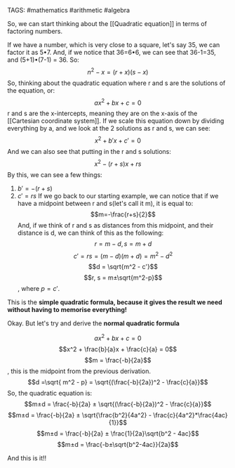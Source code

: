 TAGS: #mathematics #arithmetic #algebra 

So, we can start thinking about the [[Quadratic equation]] in terms of factoring numbers.

If we have a number, which is very close to a square, let's say 35, we can factor it as 5•7. And, if we notice that 36=6•6, we can see that 36-1=35, and (5+1)•(7-1) = 36. So:
$$n^2-x = (r+x)(s-x)$$
So, thinking about the quadratic equation where r and s are the solutions of the equation, or:
$$ax^2 + bx + c = 0$$
r and s are the x-intercepts, meaning they are on the x-axis of the [[Cartesian coordinate system]]. If we scale this equation down by dividing everything by a, and we look at the 2 solutions as r and s, we can see:
$$x^2 + b'x + c' = 0$$
And we can also see that putting in the r and s solutions:
$$x^2 - (r+s)x + rs$$
By this, we can see a few things:
1. $b'=-(r+s)$
2. $c'=rs$
If we go back to our starting example, we can notice that if we have a midpoint between r and s(let's call it m), it is equal to:
$$m=-\frac{r+s}{2}$$
And, if we think of r and s as distances from this midpoint, and their distance is d, we can think of this as the following:
$$r = m-d, s = m+d$$
$$c' = rs = (m-d)(m+d) = m^2 - d^2$$
$$d = \sqrt{m^2 - c'}$$
$$r, s = m±\sqrt{m^2-p}$$, where $p=c'$.

This is the **simple quadratic formula, because it gives the result we need without having to memorise everything!**

Okay. But let's try and derive the **normal quadratic formula**

$$ax^2 + bx + c = 0$$
$$x^2 + \frac{b}{a}x + \frac{c}{a} = 0$$
$$m = \frac{-b}{2a}$$, this is the midpoint from the previous derivation.
$$d =\sqrt{ m^2 - p} = \sqrt{(\frac{-b}{2a})^2 - \frac{c}{a}}$$
So, the quadratic equation is:
$$m±d =  \frac{-b}{2a} ± \sqrt{(\frac{-b}{2a})^2 - \frac{c}{a}}$$
$$m±d =  \frac{-b}{2a} ± \sqrt{\frac{b^2}{4a^2} - \frac{c}{4a^2}*\frac{4ac}{1}}$$
$$m±d =  \frac{-b}{2a} ± \frac{1}{2a}\sqrt{b^2 - 4ac}$$
$$m±d = \frac{-b±\sqrt{b^2-4ac}}{2a}$$

And this is it!!


